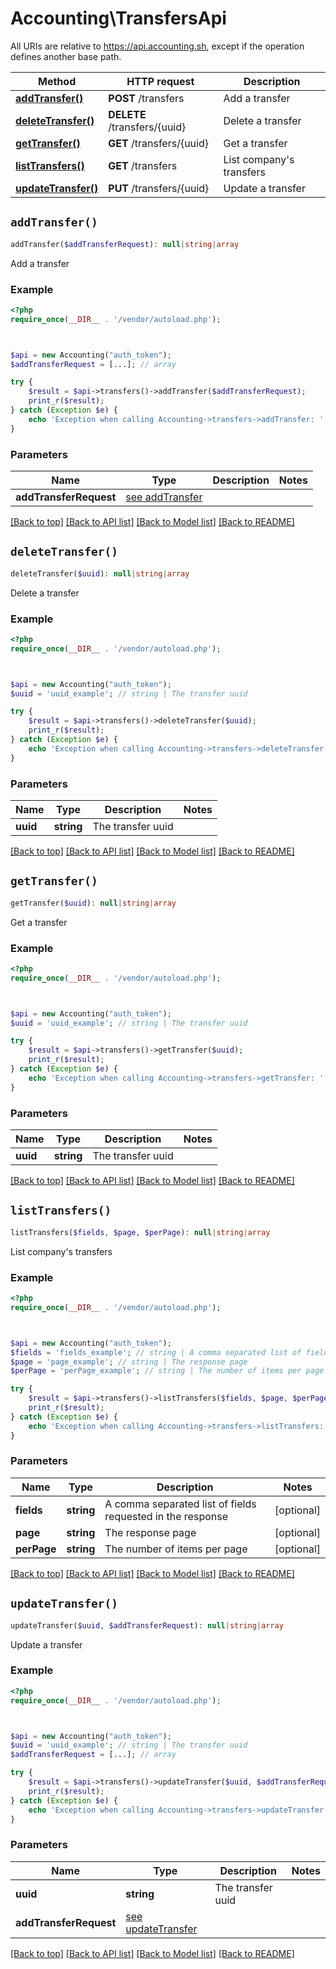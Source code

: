 # Accounting\TransfersApi

All URIs are relative to https://api.accounting.sh, except if the operation defines another base path.

| Method | HTTP request | Description |
| ------------- | ------------- | ------------- |
| [**addTransfer()**](TransfersApi.md#addTransfer) | **POST** /transfers | Add a transfer |
| [**deleteTransfer()**](TransfersApi.md#deleteTransfer) | **DELETE** /transfers/{uuid} | Delete a transfer |
| [**getTransfer()**](TransfersApi.md#getTransfer) | **GET** /transfers/{uuid} | Get a transfer |
| [**listTransfers()**](TransfersApi.md#listTransfers) | **GET** /transfers | List company&#39;s transfers |
| [**updateTransfer()**](TransfersApi.md#updateTransfer) | **PUT** /transfers/{uuid} | Update a transfer |


## `addTransfer()`

```php
addTransfer($addTransferRequest): null|string|array
```

Add a transfer

### Example

```php
<?php
require_once(__DIR__ . '/vendor/autoload.php');



$api = new Accounting("auth_token");
$addTransferRequest = [...]; // array

try {
    $result = $api->transfers()->addTransfer($addTransferRequest);
    print_r($result);
} catch (Exception $e) {
    echo 'Exception when calling Accounting->transfers->addTransfer: ', $e->getMessage(), PHP_EOL;
}
```

### Parameters

| Name | Type | Description  | Notes |
| ------------- | ------------- | ------------- | ------------- |
| **addTransferRequest** | [see addTransfer](https://api.accounting.sh/swagger.html#operation/addTransfer)|  | |

[[Back to top]](#) [[Back to API list]](../../README.md#endpoints)
[[Back to Model list]](../../README.md#models)
[[Back to README]](../../README.md)

## `deleteTransfer()`

```php
deleteTransfer($uuid): null|string|array
```

Delete a transfer

### Example

```php
<?php
require_once(__DIR__ . '/vendor/autoload.php');



$api = new Accounting("auth_token");
$uuid = 'uuid_example'; // string | The transfer uuid

try {
    $result = $api->transfers()->deleteTransfer($uuid);
    print_r($result);
} catch (Exception $e) {
    echo 'Exception when calling Accounting->transfers->deleteTransfer: ', $e->getMessage(), PHP_EOL;
}
```

### Parameters

| Name | Type | Description  | Notes |
| ------------- | ------------- | ------------- | ------------- |
| **uuid** | **string**| The transfer uuid | |

[[Back to top]](#) [[Back to API list]](../../README.md#endpoints)
[[Back to Model list]](../../README.md#models)
[[Back to README]](../../README.md)

## `getTransfer()`

```php
getTransfer($uuid): null|string|array
```

Get a transfer

### Example

```php
<?php
require_once(__DIR__ . '/vendor/autoload.php');



$api = new Accounting("auth_token");
$uuid = 'uuid_example'; // string | The transfer uuid

try {
    $result = $api->transfers()->getTransfer($uuid);
    print_r($result);
} catch (Exception $e) {
    echo 'Exception when calling Accounting->transfers->getTransfer: ', $e->getMessage(), PHP_EOL;
}
```

### Parameters

| Name | Type | Description  | Notes |
| ------------- | ------------- | ------------- | ------------- |
| **uuid** | **string**| The transfer uuid | |

[[Back to top]](#) [[Back to API list]](../../README.md#endpoints)
[[Back to Model list]](../../README.md#models)
[[Back to README]](../../README.md)

## `listTransfers()`

```php
listTransfers($fields, $page, $perPage): null|string|array
```

List company's transfers

### Example

```php
<?php
require_once(__DIR__ . '/vendor/autoload.php');



$api = new Accounting("auth_token");
$fields = 'fields_example'; // string | A comma separated list of fields requested in the response
$page = 'page_example'; // string | The response page
$perPage = 'perPage_example'; // string | The number of items per page

try {
    $result = $api->transfers()->listTransfers($fields, $page, $perPage);
    print_r($result);
} catch (Exception $e) {
    echo 'Exception when calling Accounting->transfers->listTransfers: ', $e->getMessage(), PHP_EOL;
}
```

### Parameters

| Name | Type | Description  | Notes |
| ------------- | ------------- | ------------- | ------------- |
| **fields** | **string**| A comma separated list of fields requested in the response | [optional] |
| **page** | **string**| The response page | [optional] |
| **perPage** | **string**| The number of items per page | [optional] |

[[Back to top]](#) [[Back to API list]](../../README.md#endpoints)
[[Back to Model list]](../../README.md#models)
[[Back to README]](../../README.md)

## `updateTransfer()`

```php
updateTransfer($uuid, $addTransferRequest): null|string|array
```

Update a transfer

### Example

```php
<?php
require_once(__DIR__ . '/vendor/autoload.php');



$api = new Accounting("auth_token");
$uuid = 'uuid_example'; // string | The transfer uuid
$addTransferRequest = [...]; // array

try {
    $result = $api->transfers()->updateTransfer($uuid, $addTransferRequest);
    print_r($result);
} catch (Exception $e) {
    echo 'Exception when calling Accounting->transfers->updateTransfer: ', $e->getMessage(), PHP_EOL;
}
```

### Parameters

| Name | Type | Description  | Notes |
| ------------- | ------------- | ------------- | ------------- |
| **uuid** | **string**| The transfer uuid | |
| **addTransferRequest** | [see updateTransfer](https://api.accounting.sh/swagger.html#operation/updateTransfer)|  | |

[[Back to top]](#) [[Back to API list]](../../README.md#endpoints)
[[Back to Model list]](../../README.md#models)
[[Back to README]](../../README.md)
